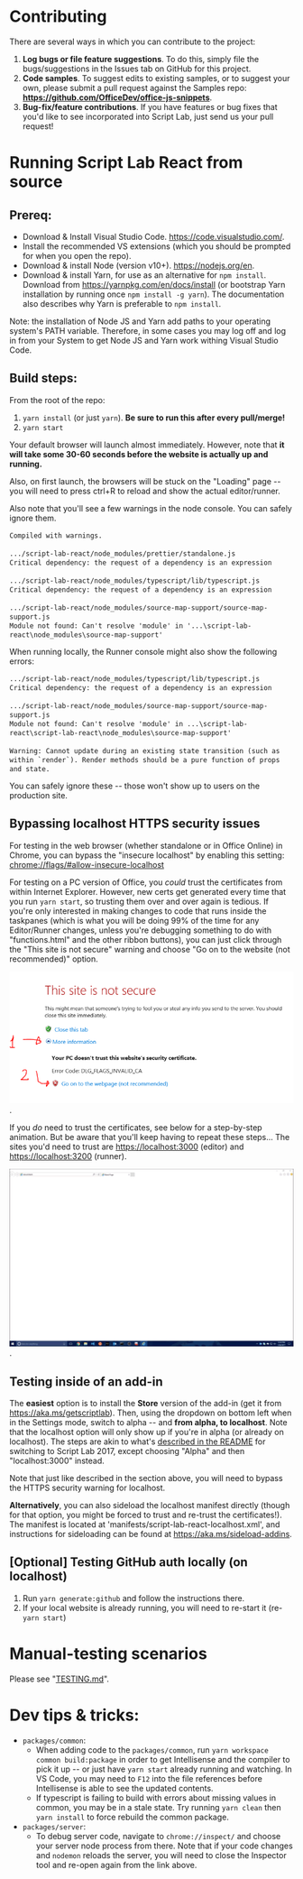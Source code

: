 # Contributing

There are several ways in which you can contribute to the project:

1. **Log bugs or file feature suggestions**. To do this, simply file the bugs/suggestions in the Issues tab on GitHub for this project.
2. **Code samples**. To suggest edits to existing samples, or to suggest your own, please submit a pull request against the Samples repo: **<https://github.com/OfficeDev/office-js-snippets>**.
3. **Bug-fix/feature contributions**. If you have features or bug fixes that you'd like to see incorporated into Script Lab, just send us your pull request!

# Running Script Lab React from source

## Prereq:

- Download & Install Visual Studio Code. <https://code.visualstudio.com/>.
- Install the recommended VS extensions (which you should be prompted for when you open the repo).
- Download & install Node (version v10+). <https://nodejs.org/en>.
- Download & install Yarn, for use as an alternative for `npm install`. Download from <https://yarnpkg.com/en/docs/install> (or bootstrap Yarn installation by running once `npm install -g yarn`). The documentation also describes why Yarn is preferable to `npm install`.

Note: the installation of Node JS and Yarn add paths to your operating system's PATH variable. Therefore, in some cases you may log off and log in from your System to get Node JS and Yarn work withing Visual Studio Code.

## Build steps:

From the root of the repo:

1. `yarn install` (or just `yarn`). **Be sure to run this after every pull/merge!**
2. `yarn start`

Your default browser will launch almost immediately. However, note that **it will take some 30-60 seconds before the website is actually up and running.**

Also, on first launch, the browsers will be stuck on the "Loading" page -- you will need to press ctrl+R to reload and show the actual editor/runner.

Also note that you'll see a few warnings in the node console. You can safely ignore them.

```
Compiled with warnings.

.../script-lab-react/node_modules/prettier/standalone.js
Critical dependency: the request of a dependency is an expression

.../script-lab-react/node_modules/typescript/lib/typescript.js
Critical dependency: the request of a dependency is an expression

.../script-lab-react/node_modules/source-map-support/source-map-support.js
Module not found: Can't resolve 'module' in '...\script-lab-react\node_modules\source-map-support'
```

When running locally, the Runner console might also show the following errors:

```
.../script-lab-react/node_modules/typescript/lib/typescript.js
Critical dependency: the request of a dependency is an expression

.../script-lab-react/node_modules/source-map-support/source-map-support.js
Module not found: Can't resolve 'module' in ...\script-lab-react\script-lab-react\node_modules\source-map-support'

Warning: Cannot update during an existing state transition (such as within `render`). Render methods should be a pure function of props and state.
```

You can safely ignore these -- those won't show up to users on the production site.

## Bypassing localhost HTTPS security issues

For testing in the web browser (whether standalone or in Office Online) in Chrome, you can bypass the "insecure localhost" by enabling this setting: <chrome://flags/#allow-insecure-localhost>

For testing on a PC version of Office, you _could_ trust the certificates from within Internet Explorer. However, new certs get generated every time that you run `yarn start`, so trusting them over and over again is tedious. If you're only interested in making changes to code that runs inside the taskpanes (which is what you will be doing 99% of the time for any Editor/Runner changes, unless you're debugging something to do with "functions.html" and the other ribbon buttons), you can just click through the "This site is not secure" warning and choose "Go on to the website (not recommended)" option.

![Proceed through "This site is not secure"](.github/images/site-not-secure.png).

If you _do_ need to trust the certificates, see below for a step-by-step animation. But be aware that you'll keep having to repeat these steps... The sites you'd need to trust are <https://localhost:3000> (editor) and <https://localhost:3200> (runner).

![Trust SLL instructions](.github/images/trust-ssl-internet-explorer.gif).

## Testing inside of an add-in

The **easiest** option is to install the **Store** version of the add-in (get it from <https://aka.ms/getscriptlab>). Then, using the dropdown on bottom left when in the Settings mode, switch to alpha -- and **from alpha, to localhost**. Note that the localhost option will only show up if you're in alpha (or already on localhost). The steps are akin to what's [described in the README](README.md#2017) for switching to Script Lab 2017, except choosing "Alpha" and then "localhost:3000" instead.

Note that just like described in the section above, you will need to bypass the HTTPS security warning for localhost.

**Alternatively**, you can also sideload the localhost manifest directly (though for that option, you might be forced to trust and re-trust the certificates!). The manifest is located at 'manifests/script-lab-react-localhost.xml', and instructions for sideloading can be found at <https://aka.ms/sideload-addins>.

## [Optional] Testing GitHub auth locally (on localhost)

1. Run `yarn generate:github` and follow the instructions there.
2. If your local website is already running, you will need to re-start it (re-`yarn start`)

# Manual-testing scenarios

Please see "[TESTING.md](TESTING.md)".

# Dev tips & tricks:

- `packages/common`:
  - When adding code to the `packages/common`, run `yarn workspace common build:package` in order to get Intellisense and the compiler to pick it up -- or just have `yarn start` already running and watching. In VS Code, you may need to `F12` into the file references before Intellisense is able to see the updated contents.
  - If typescript is failing to build with errors about missing values in common, you may be in a stale state. Try running `yarn clean` then `yarn install` to force rebuild the common package.
- `packages/server`:
  - To debug server code, navigate to `chrome://inspect/` and choose your server node process from there. Note that if your code changes and `nodemon` reloads the server, you will need to close the Inspector tool and re-open again from the link above.
